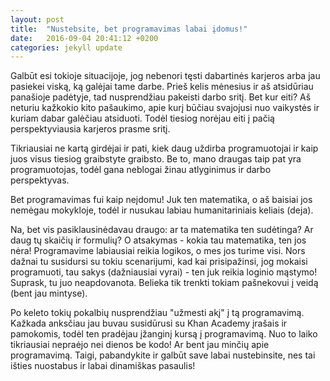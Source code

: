```yaml
---
layout: post
title:  "Nustebsite, bet programavimas labai įdomus!"
date:   2016-09-04 20:41:12 +0200
categories: jekyll update
---
```

Galbūt esi tokioje situacijoje, jog nebenori tęsti dabartinės karjeros arba jau pasiekei viską, ką galėjai tame darbe.
Prieš kelis mėnesius ir aš atsidūriau panašioje padėtyje, tad nusprendžiau pakeisti darbo sritį. Bet kur eiti? Aš neturiu kažkokio kito pašaukimo, 
apie kurį būčiau svajojusi nuo vaikystės ir kuriam dabar galėčiau atsiduoti. Todėl tiesiog norėjau eiti į pačią perspektyviausia karjeros
prasme sritį.

Tikriausiai ne kartą girdėjai ir pati, kiek daug uždirba programuotojai ir kaip juos visus tiesiog graibstyte graibsto.
Be to, mano draugas taip pat yra programuotojas, todėl gana neblogai žinau atlyginimus ir darbo perspektyvas. 

Bet programavimas fui kaip neįdomu! Juk ten matematika, o aš baisiai jos nemėgau mokykloje, todėl ir nusukau labiau humanitariniais keliais (deja).
 
Na, bet vis pasiklausinėdavau draugo: ar ta matematika ten sudėtinga? Ar daug tų skaičių ir formulių? O atsakymas - kokia tau matematika, ten 
jos nėra! Programavime labiausiai reikia logikos, o mes jos turime visi. Nors dažnai tu susidursi su tokiu scenarijumi, kad kai prisipažinsi, jog mokaisi programuoti,
tau sakys (dažniausiai vyrai) - ten juk reikia loginio mąstymo! Suprask, tu juo neapdovanota. Belieka tik trenkti tokiam pašnekovui į veidą (bent jau mintyse).

Po keleto tokių pokalbių nusprendžiau "užmesti akį" į tą programavimą. Kažkada anksčiau jau buvau susidūrusi su Khan Academy įrašais ir pamokomis,
todėl ten pradėjau įžanginį kursą į programavimą. Nuo to laiko tikriausiai nepraėjo nei dienos be kodo! Ar bent jau minčių apie programavimą.
Taigi, pabandykite ir galbūt save labai nustebinsite, nes tai išties nuostabus ir labai dinamiškas pasaulis! 
 
